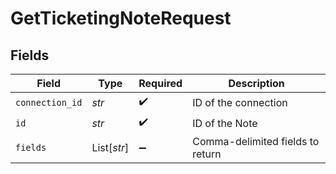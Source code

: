 # GetTicketingNoteRequest


## Fields

| Field                            | Type                             | Required                         | Description                      |
| -------------------------------- | -------------------------------- | -------------------------------- | -------------------------------- |
| `connection_id`                  | *str*                            | :heavy_check_mark:               | ID of the connection             |
| `id`                             | *str*                            | :heavy_check_mark:               | ID of the Note                   |
| `fields`                         | List[*str*]                      | :heavy_minus_sign:               | Comma-delimited fields to return |